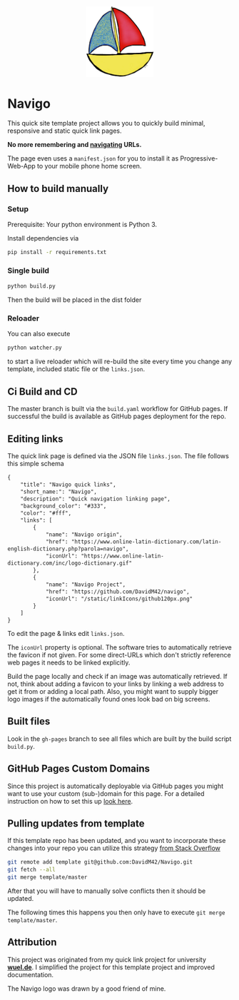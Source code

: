 <p align="center">
    <img src="assets/navigoLogo.png" title="Navigo logo" alt="Navigo logo" width="30%">
</p>

# Navigo

This quick site template project allows you to quickly build minimal, responsive and static quick link pages.

**No more remembering and [navigating](https://www.online-latin-dictionary.com/latin-english-dictionary.php?parola=navigo) URLs.**

The page even uses a `manifest.json` for you to install it as Progressive-Web-App to your mobile phone home screen.

## How to build manually

### Setup

Prerequisite: Your python environment is Python 3.

Install dependencies via

```sh
pip install -r requirements.txt
```

### Single build

```sh
python build.py
```

Then the build will be placed in the dist folder

### Reloader

You can also execute
```sh
python watcher.py
```
to start a live reloader which will re-build the site every time you change any template, included static file or the `links.json`.

## Ci Build and CD

The master branch is built via the `build.yaml` workflow for GitHub pages.
If successful the build is available as GitHub pages deployment for the repo.

## Editing links

The quick link page is defined via the JSON file `links.json`.
The file follows this simple schema

```jsonc
{
    "title": "Navigo quick links",
    "short_name:": "Navigo",
    "description": "Quick navigation linking page",
    "background_color": "#333",
    "color": "#fff",
    "links": [
        {
            "name": "Navigo origin",
            "href": "https://www.online-latin-dictionary.com/latin-english-dictionary.php?parola=navigo",
            "iconUrl": "https://www.online-latin-dictionary.com/inc/logo-dictionary.gif"
        },
        {
            "name": "Navigo Project",
            "href": "https://github.com/DavidM42/navigo",
            "iconUrl": "/static/linkIcons/github120px.png"
        }
    ]
}
```

To edit the page & links edit `links.json`.

The `iconUrl` property is optional. The software tries to automatically retrieve the favicon if not given.
For some direct-URLs which don't strictly reference web pages it needs to be linked explicitly.

Build the page locally and check if an image was automatically retrieved. If not, think about adding a favicon to your links by linking a web address to get it from or adding a local path.
Also, you might want to supply bigger logo images if the automatically found ones look bad on big screens.

## Built files

Look in the `gh-pages` branch to see all files which are built by the build script `build.py`.

## GitHub Pages Custom Domains

Since this project is automatically deployable via GitHub pages you might want to use your custom (sub-)domain for this page.
For a detailed instruction on how to set this up [look here](https://docs.github.com/en/github/working-with-github-pages/managing-a-custom-domain-for-your-github-pages-site).

## Pulling updates from template

If this template repo has been updated, and you want to incorporate these changes into your repo you can utilize this strategy [from Stack Overflow](https://stackoverflow.com/a/56577320)

```sh
git remote add template git@github.com:DavidM42/Navigo.git
git fetch --all
git merge template/master
```

After that you will have to manually solve conflicts then it should be updated.

The following times this happens you then only have to execute `git merge template/master`.

## Attribution

This project was originated from my quick link project for university [**wuel.de**](https://github.com/DavidM42/wuel).
I simplified the project for this template project and improved documentation.

The Navigo logo was drawn by a good friend of mine.
